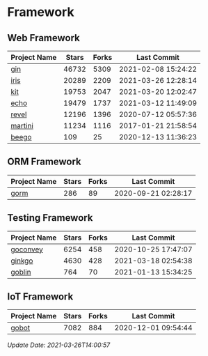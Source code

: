 # Framework

## Web Framework
| Project Name | Stars | Forks | Last Commit |
| ------------ | ----- | ----- | ----------- |
| [gin](https://github.com/gin-gonic/gin) | 46732 | 5309 | 2021-02-08 15:24:22 |
| [iris](https://github.com/kataras/iris) | 20289 | 2209 | 2021-03-26 12:28:14 |
| [kit](https://github.com/go-kit/kit) | 19753 | 2047 | 2021-03-20 12:02:47 |
| [echo](https://github.com/labstack/echo) | 19479 | 1737 | 2021-03-12 11:49:09 |
| [revel](https://github.com/revel/revel) | 12196 | 1396 | 2020-07-12 05:57:36 |
| [martini](https://github.com/go-martini/martini) | 11234 | 1116 | 2017-01-21 21:58:54 |
| [beego](https://github.com/astaxie/beego) | 109 | 25 | 2020-12-13 11:36:23 |

## ORM Framework
| Project Name | Stars | Forks | Last Commit |
| ------------ | ----- | ----- | ----------- |
| [gorm](https://github.com/jinzhu/gorm) | 286 | 89 | 2020-09-21 02:28:17 |

## Testing Framework
| Project Name | Stars | Forks | Last Commit |
| ------------ | ----- | ----- | ----------- |
| [goconvey](https://github.com/smartystreets/goconvey) | 6254 | 458 | 2020-10-25 17:47:07 |
| [ginkgo](https://github.com/onsi/ginkgo) | 4630 | 428 | 2021-03-18 02:54:38 |
| [goblin](https://github.com/franela/goblin) | 764 | 70 | 2021-01-13 15:34:25 |

## IoT Framework
| Project Name | Stars | Forks | Last Commit |
| ------------ | ----- | ----- | ----------- |
| [gobot](https://github.com/hybridgroup/gobot) | 7082 | 884 | 2020-12-01 09:54:44 |

*Update Date: 2021-03-26T14:00:57*